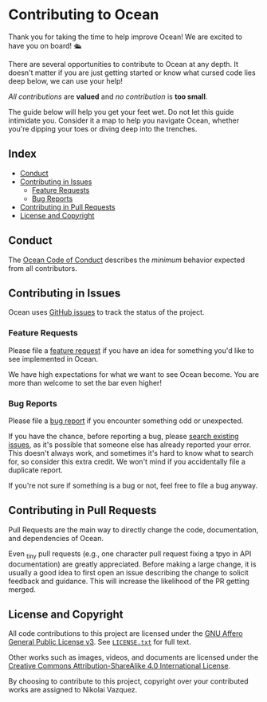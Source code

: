 # Contributing to Ocean

Thank you for taking the time to help improve Ocean! We are excited to have you
on board! 🛳

There are several opportunities to contribute to Ocean at any depth. It doesn't
matter if you are just getting started or know what cursed code lies deep below,
we can use your help!

_All contributions_ are **valued** and _no contribution_ is **too small**.

The guide below will help you get your feet wet. Do not let this guide
intimidate you. Consider it a map to help you navigate Ocean, whether you're
dipping your toes or diving deep into the trenches.

## Index

- [Conduct](#conduct)
- [Contributing in Issues](#contributing-in-issues)
  - [Feature Requests](#feature-requests)
  - [Bug Reports](#bug-reports)
- [Contributing in Pull Requests](#contributing-in-pull-requests)
- [License and Copyright](#license-and-copyright)

## Conduct

The [Ocean Code of Conduct] describes the _minimum_ behavior expected from all
contributors.

## Contributing in Issues

Ocean uses [GitHub issues] to track the status of the project.

### Feature Requests

Please file a [feature request] if you have an idea for something you'd like to
see implemented in Ocean.

We have high expectations for what we want to see Ocean become. You are more
than welcome to set the bar even higher!

### Bug Reports

Please file a [bug report] if you encounter something odd or unexpected.

If you have the chance, before reporting a bug, please [search existing issues],
as it's possible that someone else has already reported your error. This doesn't
always work, and sometimes it's hard to know what to search for, so consider
this extra credit. We won't mind if you accidentally file a duplicate report.

If you're not sure if something is a bug or not, feel free to file a bug anyway.

## Contributing in Pull Requests

Pull Requests are the main way to directly change the code, documentation, and
dependencies of Ocean.

Even <sub>tiny</sub> pull requests (e.g., one character pull request fixing a
tpyo in API documentation) are greatly appreciated. Before making a large
change, it is usually a good idea to first open an issue describing the change
to solicit feedback and guidance. This will increase the likelihood of the PR
getting merged.

## License and Copyright

All code contributions to this project are licensed under the
[GNU Affero General Public License v3](agpl-3.0).
See [`LICENSE.txt`] for full text.

Other works such as images, videos, and documents are licensed under the
[Creative Commons Attribution-ShareAlike 4.0 International License][by-sa-4.0].

By choosing to contribute to this project, copyright over your contributed works
are assigned to Nikolai Vazquez.

[`LICENSE.txt`]:          https://github.com/oceanpkg/ocean/blob/master/LICENSE.txt
[Ocean Code of Conduct]:  https://github.com/oceanpkg/ocean/blob/master/CODE_OF_CONDUCT.md
[GitHub issues]:          https://github.com/oceanpkg/ocean/issues
[filing an issue]:        https://github.com/oceanpkg/ocean/issues/new
[search existing issues]: https://github.com/oceanpkg/ocean/search?q=&type=Issues&utf8=✓

[agpl-3.0]:  https://www.gnu.org/licenses/agpl-3.0.en.html
[by-sa-4.0]: http://creativecommons.org/licenses/by-sa/4.0/

<!-- These URLs should *always* be copied from GitHub. -->
[bug report]: https://github.com/oceanpkg/ocean/issues/new?assignees=nvzqz&labels=kind%2Fbug&template=bug_report.md&title=%5BDescribe+the+problem+you+encountered%5D
[feature request]: https://github.com/oceanpkg/ocean/issues/new?labels=kind%2Ffeature&template=reature_request.md&title=%5BDescribe+the+feature+you%27re+proposing%5D
